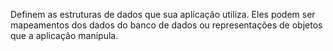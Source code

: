Definem as estruturas de dados que sua aplicação utiliza. Eles podem ser mapeamentos dos dados do banco de dados ou representações de objetos que a aplicação manipula.